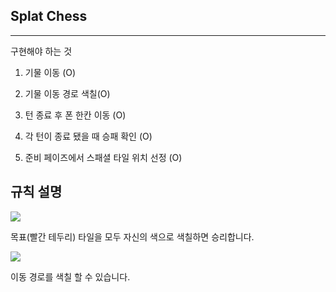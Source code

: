 ## Splat Chess

---

구현해야 하는 것
1. 기물 이동 (O)
2. 기물 이동 경로 색칠(O)

3. 턴 종료 후 폰 한칸 이동 (O)
4. 각 턴이 종료 됐을 때 승패 확인 (O)
5. 준비 페이즈에서 스패셜 타일 위치 선정 (O)

## 규칙 설명
<img src="https://github.com/user-attachments/assets/3a5df4d5-b343-4068-8764-ecd4c66e1570">

목표(빨간 테두리) 타일을 모두 자신의 색으로 색칠하면 승리합니다.

<img src="https://github.com/user-attachments/assets/87f1b5a6-972d-49cd-8091-4c2e70a56ade">

이동 경로를 색칠 할 수 있습니다.
